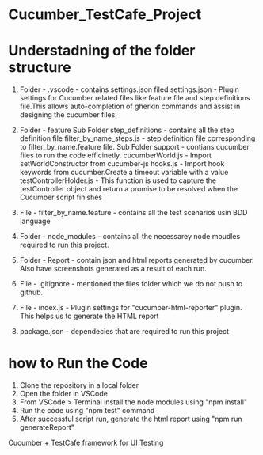 # Cucumber_TestCafe_Project

# Understadning of the folder structure
1. Folder - .vscode - contains settings.json filed
    settings.json - Plugin settings for Cucumber related files like feature file and step definitions file.This allows auto-completion of gherkin commands and assist in designing the cucumber files.

2. Folder - feature
    Sub Folder step_definitions - contains all the step definition file
        filter_by_name_steps.js - step definition file corresponding to filter_by_name.feature file.
    Sub Folder support - contians cucumber files to run the code efficinetly.
        cucumberWorld.js - Import setWorldConstructor from cucumber-js
        hooks.js - Import hook keywords from cucumber.Create a timeout variable with a value
        testControllerHolder.js - This function is used to capture the testController object and return a promise to be resolved when the Cucumber script finishes

3. File - filter_by_name.feature - contains all the test scenarios usin BDD language

4. Folder - node_modules - contains all the necessarey node moudles required to run this project.

5. Folder - Report - contain json and html reports generated by cucumber. Also have screenshots generated as a result of each run.

6. File - .gitignore - mentioned the files folder which we do not push to github.

7. File - index.js - Plugin settings for "cucumber-html-reporter" plugin. This helps us to generate the HTML report

8. package.json - dependecies that are required to run this project


# how to Run the Code
1. Clone the repository in a local folder
2. Open the folder in VSCode
3. From VSCode > Terminal install the node modules using "npm install"
4. Run the code using "npm test" command
5. After successful script run, generate the html report using "npm run generateReport"


Cucumber + TestCafe framework for UI Testing
